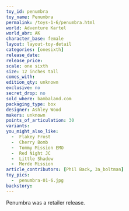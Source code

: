 ```yaml
---
toy_id: penumbra
toy_name: Penumbra
permalink: /toys-1-6/penumbra.html
world: Adventure Kartel
world_abr: AK
character_base: female
layout: layout-toy-detail
categories: [onesixth]
release_date: 
release_price: 
scale: one sixth
size: 12 inches tall
comes_with: 
edition_qty: unknown
exclusive: no
secret_drop: no
sold_where: bambaland.com
packaging_type: box
designer: Ashley Wood
makers: unknown
points_of_articulation: 30
variants: 
you_might_also_like:
  -  Flakey Frost
  -  Cherry Bomb
  -  Tommy Mission EMO
  -  Red Night JC  
  -  Little Shadow
  -  Merde Mission
article_contributors: [Phil Back, 3a_boltman]
toy_pics: 
  -  penumbra-01-6.jpg
backstory:
---
```


Penumbra was a retailer release.


